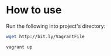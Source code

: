 How to use
=====

Run the following into project's directory:

``` bash
wget http://bit.ly/VagrantFile
```

``` bash
vagrant up
```
